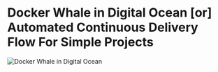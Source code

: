 # Docker Whale in Digital Ocean [or] Automated Continuous Delivery Flow For Simple Projects

![Docker Whale in Digital Ocean](https://cdn-images-1.medium.com/max/2000/1*SjREQ3vFbjWurkdviiwBEQ.png)
